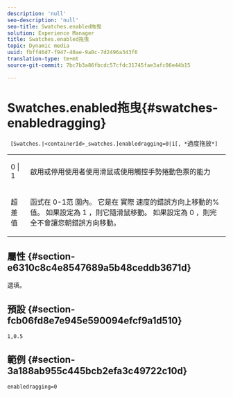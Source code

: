 ```yaml
---
description: 'null'
seo-description: 'null'
seo-title: Swatches.enabled拖曳
solution: Experience Manager
title: Swatches.enabled拖曳
topic: Dynamic media
uuid: fbff46d7-f947-40ae-9a0c-7d2496a343f6
translation-type: tm+mt
source-git-commit: 7bc7b3a86fbcdc57cfdc31745fae3afc06e44b15

---
```



# Swatches.enabled拖曳{#swatches-enabledragging}

` [Swatches.|<containerId>_swatches.]enabledragging=0|1[, *`過度拖放`*]`

<table id="table_B1363BFD20204093AAB326A1AB503B93"> 
 <tbody> 
  <tr> 
   <td> <p> <span class="codeph"> 0 | 1 </span> </p> </td> 
   <td> <p> 啟用或停用使用者使用滑鼠或使用觸控手勢捲動色票的能力 </p> </td> 
  </tr> 
  <tr> 
   <td> <p> <span class="codeph"> <span class="varname"> 超差值 </span> </span> </p> </td> 
   <td> <p> 函式在 <span class="codeph"> 0-1范 </span> 圍內。 它是在 <span class="codeph"> 實際 </span> 速度的錯誤方向上移動的%值。 如果設定為 <span class="codeph"> 1 </span>，則它隨滑鼠移動。 如果設定為 <span class="codeph"> 0 </span>，則完全不會讓您朝錯誤方向移動。 </p> </td> 
  </tr> 
 </tbody> 
</table>

## 屬性 {#section-e6310c8c4e8547689a5b48ceddb3671d}

選填。

## 預設 {#section-fcb06fd8e7e945e590094efcf9a1d510}

`1,0.5`

## 範例 {#section-3a188ab955c445bcb2efa3c49722c10d}

`enabledragging=0`

